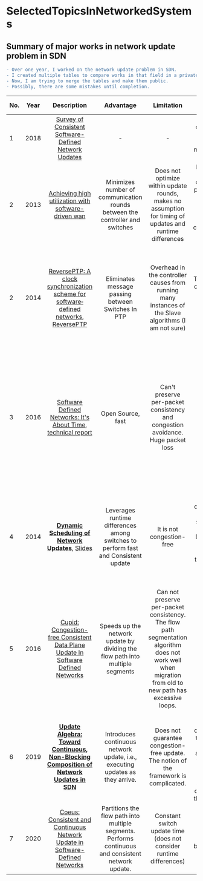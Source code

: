 # SelectedTopicsInNetworkedSystems

## Summary of major works in network update problem in SDN <br>
```diff
- Over one year, I worked on the network update problem in SDN.
- I created multiple tables to compare works in that field in a private repository.
- Now, I am trying to merge the tables and make them public.
- Possibly, there are some mistakes until completion.
```


No.|Year|Description|Advantage|Limitation| Summary | Evaluation Results |
-|:------:|:--------------------------------:|:-------------:|:--------: |:---------:|:----:|
1|2018|[Survey of Consistent Software-Defined Network Updates](https://ieeexplore.ieee.org/document/8500100/)| - | - | a survey and comparison of works of Consistent network update in SDN | -
2| 2013 | [Achieving high utilization with software-driven wan](https://dl.acm.org/doi/pdf/10.1145/2486001.2486012) | Minimizes number of communication rounds between the controller and switches | Does not optimize within update rounds, makes no assumption for timing of updates and runtime differences | Leverages the link slack capacity (s) to perform update in multiple rounds, e.g., s=10% (0.1) ==> ceil(1/0.1)-1=9 rounds of update.
2|2014|[ReversePTP: A clock synchronization scheme for software‐defined networks](https://onlinelibrary.wiley.com/doi/10.1002/nem.1942), [ReversePTP](https://dl.acm.org/doi/pdf/10.1145/2620728.2620764)| Eliminates message passing between Switches In PTP| Overhead in the controller causes from running many instances of the Slave algorithms (I am not sure)|The direction of clocks are from switches (masters) to Controller (Slave).| # of messages per second is twice comparing with PTP. No significant CPU utilization difference between PTP and REVERSEPTP.
3|2016|[Software Defined Networks: It's About Time](https://ieeexplore.ieee.org/document/7524418), [technical report](https://arxiv.org/pdf/1505.03421.pdf)| Open Source, fast| Can't preserve per-packet consistency and congestion avoidance. Huge packet loss|  - | #Of switches does not affect Packet loss. Packet loss is greater than B4 and SWAN. Time4+B4 and Time4+SWAN (hybrid mode) result the same level of packet loss comparing with SWAN & B4.
4|2014|**[Dynamic Scheduling of Network Updates](https://xinjin.github.io/files/SIGCOMM14_Dionysus.pdf)**, [Slides](https://xinjin.github.io/files/SIGCOMM14_Dionysus_slides.pptx)| Leverages runtime differences among switches to perform fast and Consistent update | It is not congestion-free | Multiple ordering of operations may exist for the same network update, Dionysus uses runtime properties of the switches to perform fast network update.  | Dionysus was compared with SWAN and OneShot. Dionysus has less over subscription and update time than SWAN and acts better in failure recovery.
5 | 2016 | [Cupid: Congestion-free Consistent Data Plane Update In Software Defined Networks](https://ieeexplore.ieee.org/document/7524420)| Speeds up the network update by dividing the flow path into multiple segments| Can not preserve per-packet consistency. The flow path segmentation algorithm does not work well when migration from old to new path has excessive loops.| Introduces a flow path segmentation algorithm| Faster than [Dionysus](https://xinjin.github.io/files/SIGCOMM14_Dionysus.pdf). It seems the segmentation algorithm does not produce maximum number of segments (fig 7).
6 | 2019 | **[Update Algebra: Toward Continuous, Non-Blocking Composition of Network Updates in SDN](https://ieeexplore.ieee.org/document/8737618)**| Introduces continuous network update, i.e., executing updates as they arrive. | Does not guarantee congestion-free update. The notion of the framework is complicated. |Merges unexecuted operations with the operations of the newly arrived update to change the network forwarding state from the current state to the target state.| Reduces update time and number of update operations.
7 | 2020 | [Coeus: Consistent and Continuous Network Update in Software-Defined Networks](https://ieeexplore.ieee.org/document/9155392)| Partitions the flow path into multiple segments. Performs continuous and consistent network update. | Constant switch update time (does not consider runtime differences) | Partitioning algorithm is based on [Cupid](https://ieeexplore.ieee.org/document/7524420)| Less update time and executed operations than [Cupid](https://ieeexplore.ieee.org/document/7524420).
